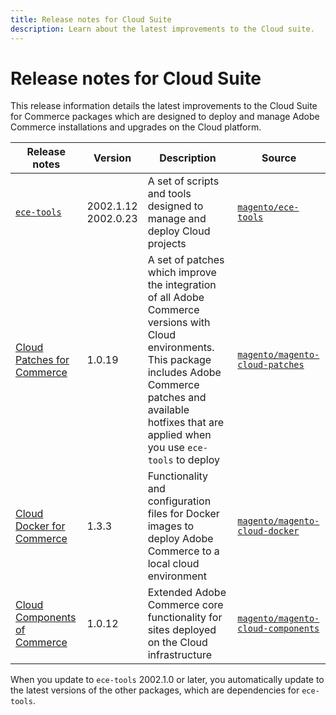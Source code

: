 ```yaml
---
title: Release notes for Cloud Suite
description: Learn about the latest improvements to the Cloud suite.
---
```


# Release notes for Cloud Suite

This release information details the latest improvements to the Cloud Suite for Commerce packages which are designed to deploy and manage Adobe Commerce installations and upgrades on the Cloud platform.

| Release notes     | Version              | Description                              | Source              |
| ----------------- | -------------------- | ---------------------------------------- | --------------------------- |
| [`ece-tools`](ece-release-notes.md) | 2002.1.12<br/>2002.0.23 | A set of scripts and tools designed to manage and deploy Cloud projects | [`magento/ece-tools`](https://github.com/magento/ece-tools/tree/2002.1) |
| [Cloud Patches for Commerce](mcp-release-notes.md) | 1.0.19 | A set of patches which improve the integration of all Adobe Commerce versions with Cloud environments. This package includes Adobe Commerce patches and available hotfixes that are applied when you use `ece-tools` to deploy | [`magento/magento-cloud-patches`](https://github.com/magento/magento-cloud-patches/tree/1.0.1) |
| [Cloud Docker for Commerce](mcd-release-notes.md) | 1.3.3 | Functionality and configuration files for Docker images to deploy Adobe Commerce to a local cloud environment | [`magento/magento-cloud-docker`](https://github.com/magento/magento-cloud-docker/tree/1.0) |
| [Cloud Components of Commerce](mcc-release-notes.md) | 1.0.12 | Extended Adobe Commerce core functionality for sites deployed on the Cloud infrastructure | [`magento/magento-cloud-components`](https://github.com/magento/magento-cloud-components/tree/1.0.2) |

When you update to `ece-tools` 2002.1.0 or later, you automatically update to the latest versions of the other packages, which are dependencies for `ece-tools`.
